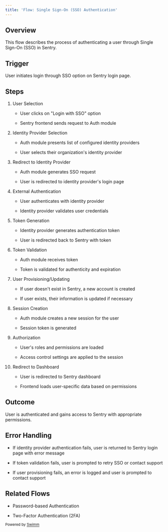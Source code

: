 ```yaml
---
title: 'Flow: Single Sign-On (SSO) Authentication'
---
```

## Overview

This flow describes the process of authenticating a user through Single Sign-On (SSO) in Sentry.

## Trigger

User initiates login through SSO option on Sentry login page.

## Steps

 1. User Selection

    - User clicks on "Login with SSO" option

    - Sentry frontend sends request to Auth module

 2. Identity Provider Selection

    - Auth module presents list of configured identity providers

    - User selects their organization's identity provider

 3. Redirect to Identity Provider

    - Auth module generates SSO request

    - User is redirected to identity provider's login page

 4. External Authentication

    - User authenticates with identity provider

    - Identity provider validates user credentials

 5. Token Generation

    - Identity provider generates authentication token

    - User is redirected back to Sentry with token

 6. Token Validation

    - Auth module receives token

    - Token is validated for authenticity and expiration

 7. User Provisioning/Updating

    - If user doesn't exist in Sentry, a new account is created

    - If user exists, their information is updated if necessary

 8. Session Creation

    - Auth module creates a new session for the user

    - Session token is generated

 9. Authorization

    - User's roles and permissions are loaded

    - Access control settings are applied to the session

10. Redirect to Dashboard

    - User is redirected to Sentry dashboard

    - Frontend loads user-specific data based on permissions

## Outcome

User is authenticated and gains access to Sentry with appropriate permissions.

## Error Handling

- If identity provider authentication fails, user is returned to Sentry login page with error message

- If token validation fails, user is prompted to retry SSO or contact support

- If user provisioning fails, an error is logged and user is prompted to contact support

## Related Flows

- Password-based Authentication

- Two-Factor Authentication (2FA)

<SwmMeta version="3.0.0" repo-id="Z2l0aHViJTNBJTNBc2VudHJ5LWNsYXVkZSUzQSUzQXNodWp1dXU=" repo-name="sentry-claude"><sup>Powered by [Swimm](https://app.swimm.io/)</sup></SwmMeta>
